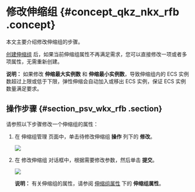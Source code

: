 # 修改伸缩组 {#concept_qkz_nkx_rfb .concept}

本文主要介绍修改伸缩组的步骤。

[创建伸缩组](intl.zh-CN/用户指南/管理伸缩组的伸缩活动/使用自定义伸缩配置创建伸缩组.md#) 后，如果当前伸缩组属性不再满足需求，您可以直接修改一项或者多项属性，无需重新创建。

**说明：** 如果修改 **伸缩最大实例数** 和 **伸缩最小实例数**，导致伸缩组内的 ECS 实例数超过上限或低于下限，弹性伸缩会自动加入或移出 ECS 实例，保证 ECS 实例数量满足要求。

## 操作步骤 {#section_psv_wkx_rfb .section}

请参照以下步骤修改一个伸缩组的属性：

1.  在 伸缩组管理 页面中，单击待修改伸缩组 **操作** 列下的 **修改**。

    ![](http://static-aliyun-doc.oss-cn-hangzhou.aliyuncs.com/assets/img/40591/154987878921739_zh-CN.png)

2.  在 修改伸缩组 对话框中，根据需要修改参数，然后单击 **提交**。

    ![](http://static-aliyun-doc.oss-cn-hangzhou.aliyuncs.com/assets/img/40591/154987878921740_zh-CN.png)

    **说明：** 有关伸缩组的属性，请参阅 [伸缩组属性](intl.zh-CN/用户指南/管理伸缩组的伸缩活动/使用自定义伸缩配置创建伸缩组.md#section_vxs_l4w_rfb) 下的 **伸缩组属性**。


